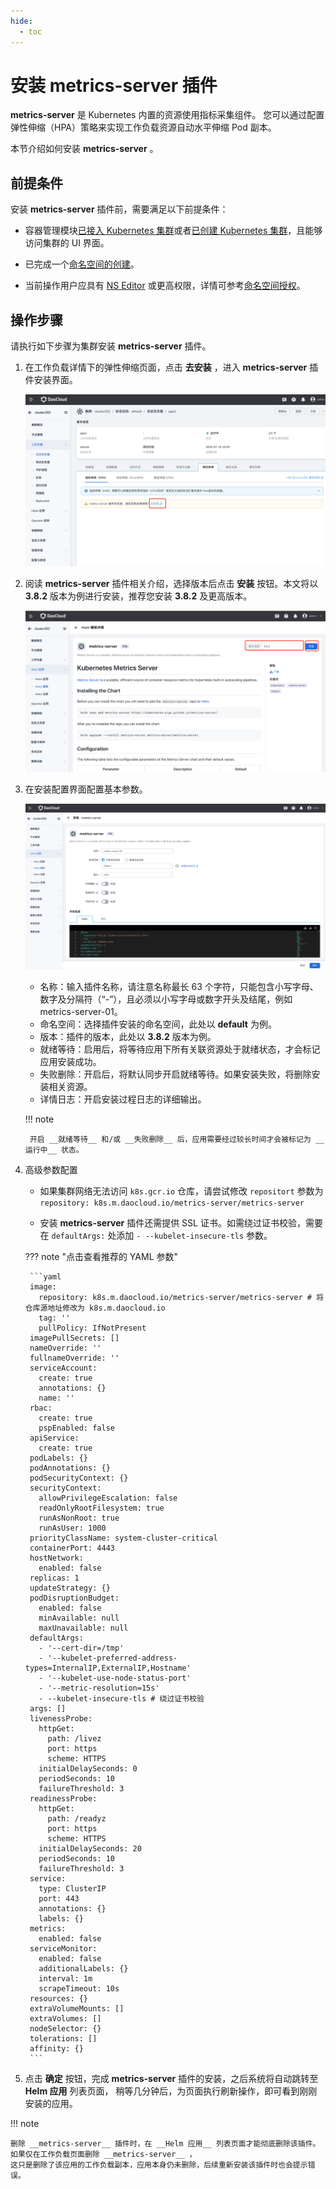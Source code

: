 ```yaml
---
hide:
  - toc
---
```


# 安装 metrics-server 插件

__metrics-server__ 是 Kubernetes 内置的资源使用指标采集组件。
您可以通过配置弹性伸缩（HPA）策略来实现工作负载资源自动水平伸缩 Pod 副本。

本节介绍如何安装 __metrics-server__ 。

## 前提条件

安装 __metrics-server__ 插件前，需要满足以下前提条件：

- 容器管理模块[已接入 Kubernetes 集群](../clusters/integrate-cluster.md)或者[已创建 Kubernetes 集群](../clusters/create-cluster.md)，且能够访问集群的 UI 界面。

- 已完成一个[命名空间的创建](../namespaces/createns.md)。

- 当前操作用户应具有 [NS Editor](../permissions/permission-brief.md#ns-editor) 或更高权限，详情可参考[命名空间授权](../namespaces/createns.md)。

## 操作步骤

请执行如下步骤为集群安装 __metrics-server__ 插件。

1. 在工作负载详情下的弹性伸缩页面，点击 __去安装__ ，进入 __metrics-server__ 插件安装界面。

    ![工作负载](images/create-metrics-server-02.png)

2. 阅读 __metrics-server__ 插件相关介绍，选择版本后点击 __安装__ 按钮。本文将以 __3.8.2__ 版本为例进行安装，推荐您安装 __3.8.2__ 及更高版本。

    ![工作负载](images/create-metrics-server-01.png)

3. 在安装配置界面配置基本参数。

    ![工作负载](images/create-metrics-server-03.png)

    - 名称：输入插件名称，请注意名称最长 63 个字符，只能包含小写字母、数字及分隔符（“-”），且必须以小写字母或数字开头及结尾，例如 metrics-server-01。
    - 命名空间：选择插件安装的命名空间，此处以 __default__ 为例。
    - 版本：插件的版本，此处以 __3.8.2__ 版本为例。
    - 就绪等待：启用后，将等待应用下所有关联资源处于就绪状态，才会标记应用安装成功。
    - 失败删除：开启后，将默认同步开启就绪等待。如果安装失败，将删除安装相关资源。
    - 详情日志：开启安装过程日志的详细输出。

    !!! note

        开启 __就绪等待__ 和/或 __失败删除__ 后，应用需要经过较长时间才会被标记为 __运行中__ 状态。

4. 高级参数配置

    - 如果集群网络无法访问 `k8s.gcr.io` 仓库，请尝试修改 `repositort` 参数为 `repository: k8s.m.daocloud.io/metrics-server/metrics-server`

    - 安装 __metrics-server__ 插件还需提供 SSL 证书。如需绕过证书校验，需要在 `defaultArgs:` 处添加 `- --kubelet-insecure-tls` 参数。

    ??? note "点击查看推荐的 YAML 参数"

        ```yaml
        image:
          repository: k8s.m.daocloud.io/metrics-server/metrics-server # 将仓库源地址修改为 k8s.m.daocloud.io
          tag: ''
          pullPolicy: IfNotPresent
        imagePullSecrets: []
        nameOverride: ''
        fullnameOverride: ''
        serviceAccount:
          create: true
          annotations: {}
          name: ''
        rbac:
          create: true
          pspEnabled: false
        apiService:
          create: true
        podLabels: {}
        podAnnotations: {}
        podSecurityContext: {}
        securityContext:
          allowPrivilegeEscalation: false
          readOnlyRootFilesystem: true
          runAsNonRoot: true
          runAsUser: 1000
        priorityClassName: system-cluster-critical
        containerPort: 4443
        hostNetwork:
          enabled: false
        replicas: 1
        updateStrategy: {}
        podDisruptionBudget:
          enabled: false
          minAvailable: null
          maxUnavailable: null
        defaultArgs:
          - '--cert-dir=/tmp'
          - '--kubelet-preferred-address-types=InternalIP,ExternalIP,Hostname'
          - '--kubelet-use-node-status-port'
          - '--metric-resolution=15s'
          - --kubelet-insecure-tls # 绕过证书校验
        args: []
        livenessProbe:
          httpGet:
            path: /livez
            port: https
            scheme: HTTPS
          initialDelaySeconds: 0
          periodSeconds: 10
          failureThreshold: 3
        readinessProbe:
          httpGet:
            path: /readyz
            port: https
            scheme: HTTPS
          initialDelaySeconds: 20
          periodSeconds: 10
          failureThreshold: 3
        service:
          type: ClusterIP
          port: 443
          annotations: {}
          labels: {}
        metrics:
          enabled: false
        serviceMonitor:
          enabled: false
          additionalLabels: {}
          interval: 1m
          scrapeTimeout: 10s
        resources: {}
        extraVolumeMounts: []
        extraVolumes: []
        nodeSelector: {}
        tolerations: []
        affinity: {}
        ```

5. 点击 __确定__ 按钮，完成 __metrics-server__ 插件的安装，之后系统将自动跳转至 __Helm 应用__ 列表页面，
   稍等几分钟后，为页面执行刷新操作，即可看到刚刚安装的应用。

!!! note

    删除 __metrics-server__ 插件时，在 __Helm 应用__ 列表页面才能彻底删除该插件。如果仅在工作负载页面删除 __metrics-server__ ，
    这只是删除了该应用的工作负载副本，应用本身仍未删除，后续重新安装该插件时也会提示错误。
